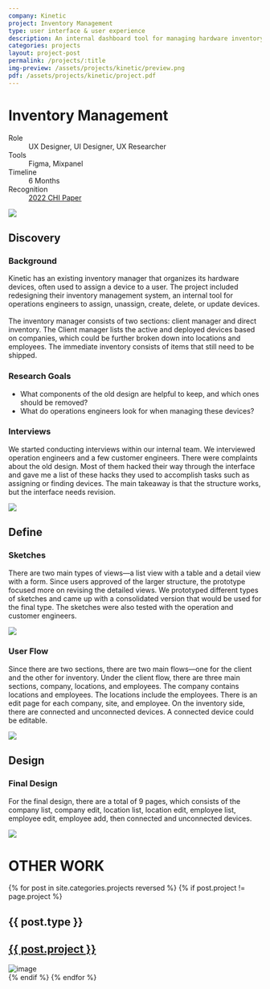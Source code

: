 ```yaml
---
company: Kinetic
project: Inventory Management
type: user interface & user experience
description: An internal dashboard tool for managing hardware inventory and users. 
categories: projects
layout: project-post
permalink: /projects/:title
img-preview: /assets/projects/kinetic/preview.png
pdf: /assets/projects/kinetic/project.pdf
---
```


<!-- Project Section -->
<h1 class="main-title">Inventory Management</h1>
<section class="container-section fade-in">
    <div class="project-content">
      <section>
        <dl>
          <div>
            <dt>Role</dt>
            <dd>UX Designer, UI Designer, UX Researcher</dd>
          </div>
          <div>
            <dt>Tools</dt>
            <dd>Figma, Mixpanel</dd>
          </div>
          <div>
            <dt>Timeline</dt>
            <dd>6 Months</dd>
          </div>
          <div>
            <dt>Recognition</dt>
            <dd><a href="https://dl.acm.org/doi/abs/10.1145/3491102.3502101">2022 CHI Paper</a></dd>
          </div>
        </dl>
        <img src="/assets/projects/kinetic/kinetic-01.png"/>
      </section>
      <section>
        <h2>Discovery</h2>
        <h3>Background</h3>
        <p>Kinetic has an existing inventory manager that organizes its hardware devices, often used to assign a device to a user. The project included redesigning their inventory management system, an internal tool for operations engineers to assign, unassign, create, delete, or update devices. 
        <br><br>
        The inventory manager consists of two sections: client manager and direct inventory. The Client manager lists the active and deployed devices based on companies, which could be further broken down into locations and employees. The immediate inventory consists of items that still need to be shipped.
        </p>
        <h3>Research Goals</h3>
        <ul>
        	<li>What components of the old design are helpful to keep, and which ones should be removed?</li>
        	<li>What do operations engineers look for when managing these devices?</li>
        </ul>
        <h3>Interviews</h3>
        <p>We started conducting interviews within our internal team. We interviewed operation engineers and a few customer engineers. There were complaints about the old design. Most of them hacked their way through the interface and gave me a list of these hacks they used to accomplish tasks such as assigning or finding devices. The main takeaway is that the structure works, but the interface needs revision.
    	</p>
        <img src="/assets/projects/kinetic/kinetic-02.png"/>
      </section>
      <section>
        <h2>Define</h2>
        <h3>Sketches</h3>
        <p>There are two main types of views—a list view with a table and a detail view with a form. Since users approved of the larger structure, the prototype focused more on revising the detailed views. We prototyped different types of sketches and came up with a consolidated version that would be used for the final type. The sketches were also tested with the operation and customer engineers.</p>
        <img src="/assets/projects/kinetic/kinetic-03.png"/>
        <h3>User Flow</h3>
        <p>Since there are two sections, there are two main flows—one for the client and the other for inventory. Under the client flow, there are three main sections, company, locations, and employees. The company contains locations and employees. The locations include the employees. There is an edit page for each company, site, and employee. On the inventory side, there are connected and unconnected devices. A connected device could be editable.        	
        </p>
        <img src="/assets/projects/kinetic/kinetic-04.png"/>
      </section>
      <section>
        <h2>Design</h2>
        <h3>Final Design</h3>
        <p>For the final design, there are a total of 9 pages, which consists of the company list, company edit, location list, location edit, employee list, employee edit, employee add, then connected and unconnected devices.
        </p>
        <img src="/assets/projects/kinetic/kinetic-04.png"/>
      </section>
    </div>
</section>

<!-- More Designs -->
<h1 class="main-title">OTHER WORK</h1>
<section class="container-section fade-in">
    <div class="other-design">
        {% for post in site.categories.projects reversed %}
          {% if post.project != page.project %}
            <div class="small-card">
                <div class="description">
                    <h1>{{ post.type }}</h1>      
                    <a class="external-links" href="{{ site.url | prepend: post.permalink }}">
                        <h2>{{ post.project }}</h2>
                    </a>                      
                </div>
                <img src="{{ post.img-preview }}" alt="image" 
                             id="{{ "-modal-button" | prepend: forloop.index }}">
             </div>
            {% endif %}
        {% endfor %}
    </div>
</section>
